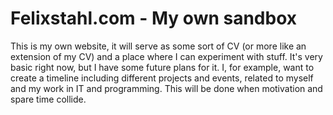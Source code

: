# Felixstahl.com - My own sandbox
This is my own website, it will serve as some sort of CV (or more like an extension of my CV) and a place where I can experiment with stuff. It's very basic right now, but I have some future plans for it. I, for example, want to create a timeline including different projects and events, related to myself and my work in IT and programming. This will be done when motivation and spare time collide.
